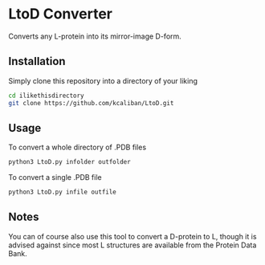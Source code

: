 # LtoD Converter
Converts any L-protein into its mirror-image D-form.

## Installation
Simply clone this repository into a directory of your liking
```bash
cd ilikethisdirectory
git clone https://github.com/kcaliban/LtoD.git 
```
## Usage
To convert a whole directory of .PDB files
```bash
python3 LtoD.py infolder outfolder
```

To convert a single .PDB file
```bash
python3 LtoD.py infile outfile
```

## Notes
You can of course also use this tool to convert a D-protein to L, though it is advised against since most L structures are available from the Protein Data Bank.
